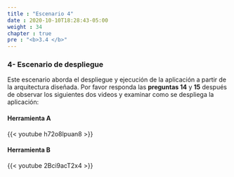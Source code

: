 ```yaml
---
title : "Escenario 4"
date : 2020-10-10T18:28:43-05:00
weight : 34
chapter : true
pre : "<b>3.4 </b>"
---
```


### 4- Escenario de despliegue

Este escenario aborda el despliegue y ejecución de la aplicación a partir de la arquitectura diseñada.
Por favor responda las **preguntas 14** y **15** después de observar los siguientes dos videos y examinar como se despliega la aplicación:	

#### Herramienta A

{{< youtube h72o8lpuan8 >}}

#### Herramienta B

{{< youtube 2Bci9acT2x4 >}}